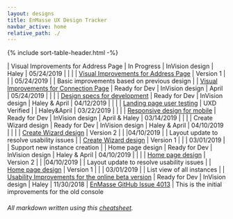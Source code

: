 ```yaml
---
layout: designs
title: EnMasse UX Design Tracker
navbar_active: home
relative_path: ./
---
```


{% include sort-table-header.html -%}

| Visual Improvements for Address Page | In Progress | InVision design | Haley | 05/24/2019 | | |
| [Visual Improvements for Address Page](https://redhat.invisionapp.com/share/F3S7K2SXMV4) | Version 1 | | | 05/24/2019 |  | Basic improvements based on previous design |
| [Visual Improvements for Connection Page](https://redhat.invisionapp.com/share/M8S7K3JEU7V) | Ready for Dev | InVision design | April | 05/24/2019 | | |
| [Design specs for development](https://redhat.invisionapp.com/share/KERIK1IHXQ8) | Ready for Dev | InVision design | Haley & April | 04/12/2019 | | |
| [Landing page user testing](https://docs.google.com/document/d/1vTzSJpoWszHvSsoBzOVO6rAK726AwZt_D8lpFLbzQ_8/edit?usp=sharing) | UXD Verified | | Haley&April | 03/22/2019 | | |
| [Responsive design for mobile](https://redhat.invisionapp.com/share/YCRPHKTN4P6) | Ready for Dev | InVision design | April & Haley | 03/14/2019 | | |
| Create Wizard design | Ready for Dev | InVision design | Haley & April | 04/10/2019 | | |
| [Create Wizard design](https://redhat.invisionapp.com/share/K9RNABE3Y7E) | Version 2 | | |04/10/2019 | | Layout update to resolve usability issues |
| [Create Wizard design](https://redhat.invisionapp.com/share/7HRNA9Y8ESN) | Version 1 | | | 03/01/2019 | | Support new instance creation |
| Home page design | Ready for Dev | InVision design | Haley & April | 04/10/2019 | | |
| [Home page design](https://redhat.invisionapp.com/share/M4RNAB3YH2F) | Version 2 | | |04/10/2019 | | Layout update to resolve usability issues |
| [Home page design](https://redhat.invisionapp.com/share/GJRNA9LT6V2) | Version 1 | | | 03/01/2019 |  | List view of all instances |
| [Usability Improvements for the online beta version](https://redhat.invisionapp.com/share/WDOQSTTPU7J) | Ready for Dev | InVision design | Haley | 11/30/2018 | [EnMasse GitHub Issue 4013](https://github.com/EnMasseProject/enmasse/issues/1787) | This is the initial improvements for the old console

###### All markdown written using this [cheatsheet](https://github.com/adam-p/markdown-here/wiki/Markdown-Cheatsheet).
